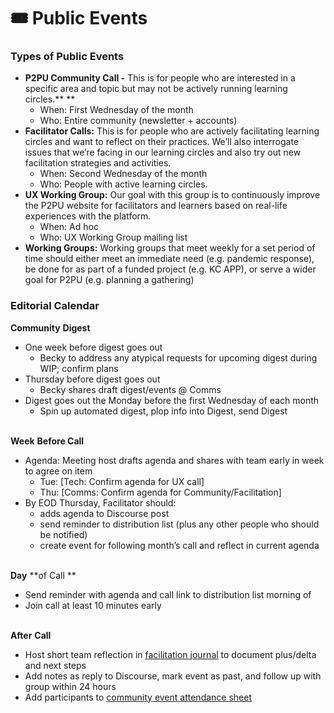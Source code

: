 # 🎟 Public Events

### **Types of Public Events**

* **P2PU Community Call -** This is for people who are interested in a specific area and topic but may not be actively running learning circles.** **
  * When: First Wednesday of the month
  * Who: Entire community (newsletter + accounts)
* **Facilitator Calls:** This is for people who are actively facilitating learning circles and want to reflect on their practices. We’ll also interrogate issues that we’re facing in our learning circles and also try out new facilitation strategies and activities.
  * When: Second Wednesday of the month
  * Who: People with active learning circles.
* **UX Working Group:** Our goal with this group is to continuously improve the P2PU website for facilitators and learners based on real-life experiences with the platform.&#x20;
  * When: Ad hoc
  * Who: UX Working Group mailing list
* **Working Groups:** Working groups that meet weekly for a set period of time should either meet an immediate need (e.g. pandemic response), be done for as part of a funded project (e.g. KC APP), or serve a wider goal for P2PU (e.g. planning a gathering)

### Editorial Calendar

**Community** **Digest**

* One week before digest goes out
  * Becky to address any atypical requests for upcoming digest during WIP; confirm plans
* Thursday before digest goes out
  * Becky shares draft digest/events @ Comms
* Digest goes out the Monday before the first Wednesday of each month
  * Spin up automated digest, plop info into Digest, send Digest

\
**Week** **Before Call**

* Agenda: Meeting host drafts agenda and shares with team early in week to agree on item
  * Tue: \[Tech: Confirm agenda for UX call]
  * Thu: \[Comms: Confirm agenda for Community/Facilitation]
* By EOD Thursday, Facilitator should:
  * adds agenda to Discourse post
  * send reminder to distribution list (plus any other people who should be notified)
  * create event for following month’s call and reflect in current agenda

\
**Day** **of Call **

* Send reminder with agenda and call link to distribution list morning of
* Join call at least 10 minutes early

\
**After** **Call**

* Host short team reflection in [facilitation journal](https://etherpad.p2pu.org/p/facilitation-journal) to document plus/delta and next steps
* Add notes as reply to Discourse, mark event as past, and follow up with group within 24 hours
* Add participants to [community event attendance sheet](https://docs.google.com/spreadsheets/d/16IM1giw2PFsCnNj1gZQCTIYATkMr3GS50gjn7u7oAdg/edit#gid=0)
